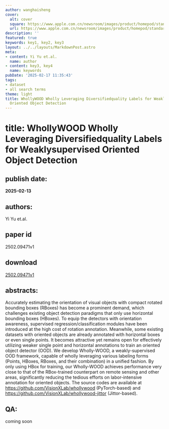 ```yaml
---
author: wanghaisheng
cover:
  alt: cover
  square: https://www.apple.com.cn/newsroom/images/product/homepod/standard/Apple-HomePod-hero-230118_big.jpg.large_2x.jpg
  url: https://www.apple.com.cn/newsroom/images/product/homepod/standard/Apple-HomePod-hero-230118_big.jpg.large_2x.jpg
description: ''
featured: true
keywords: key1, key2, key3
layout: ../../layouts/MarkdownPost.astro
meta:
- content: Yi Yu et.al.
  name: author
- content: key3, key4
  name: keywords
pubDate: '2025-02-17 11:35:43'
tags:
- dataset
- all search terms
theme: light
title: WhollyWOOD Wholly Leveraging Diversifiedquality Labels for Weaklysupervised
  Oriented Object Detection
---
```


# title: WhollyWOOD Wholly Leveraging Diversifiedquality Labels for Weaklysupervised Oriented Object Detection 
## publish date: 
**2025-02-13** 
## authors: 
  Yi Yu et.al. 
## paper id
2502.09471v1
## download
[2502.09471v1](http://arxiv.org/abs/2502.09471v1)
## abstracts:
Accurately estimating the orientation of visual objects with compact rotated bounding boxes (RBoxes) has become a prominent demand, which challenges existing object detection paradigms that only use horizontal bounding boxes (HBoxes). To equip the detectors with orientation awareness, supervised regression/classification modules have been introduced at the high cost of rotation annotation. Meanwhile, some existing datasets with oriented objects are already annotated with horizontal boxes or even single points. It becomes attractive yet remains open for effectively utilizing weaker single point and horizontal annotations to train an oriented object detector (OOD). We develop Wholly-WOOD, a weakly-supervised OOD framework, capable of wholly leveraging various labeling forms (Points, HBoxes, RBoxes, and their combination) in a unified fashion. By only using HBox for training, our Wholly-WOOD achieves performance very close to that of the RBox-trained counterpart on remote sensing and other areas, significantly reducing the tedious efforts on labor-intensive annotation for oriented objects. The source codes are available at https://github.com/VisionXLab/whollywood (PyTorch-based) and https://github.com/VisionXLab/whollywood-jittor (Jittor-based).
## QA:
coming soon
